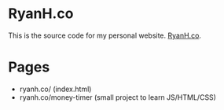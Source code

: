 # RyanH.co

This is the source code for my personal website. [RyanH.co](https://ryanh.co).

# Pages

- ryanh.co/ (index.html)
- ryanh.co/money-timer (small project to learn JS/HTML/CSS)
